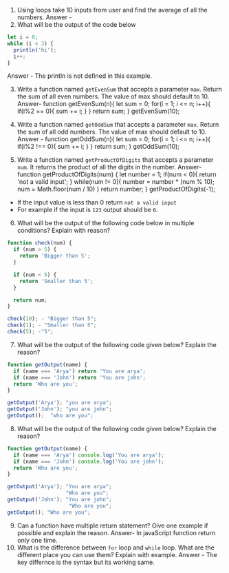 1. Using loops take 10 inputs from user and find the average of all the numbers.
Answer - 
2. What will be the output of the code below

```js
let i = 0;
while (i < 3) {
  println('hi');
  i++;
}
```
Answer - The println is not defined in this example. 

3. Write a function named `getEvenSum` that accepts a parameter `max`. Return the sum of all even numbers. The value of max should default to 10.
Answer-
function getEvenSum(n){
  let sum = 0;
for(i = 1; i <= n; i++){
  if(i%2 == 0){
    sum += i; 
  }
}
return sum;
}
getEvenSum(10);

4. Write a function named `getOddSum` that accepts a parameter `max`. Return the sum of all odd numbers. The value of max should default to 10.
Answer - 
function getOddSum(n){
  let sum = 0;
for(i = 1; i <= n; i++){
  if(i%2 !== 0){
    sum += i; 
  }
}
return sum;
}
getOddSum(10);

5. Write a function named `getProductOfDigits` that accepts a parameter `num`. It returns the product of all the digits in the number.
Answer- 
function getProductOfDigits(num) {
  let number = 1;
  if(num < 0){
    return 'not a valid input';
  } 
  while(num != 0){
     number = number * (num % 10);
     num = Math.floor(num / 10)
  }
  return number;
}
getProductOfDigits(-1);
- If the input value is less than 0 return `not a valid input`
- For example if the input is `123` output should be `6`.

6. What will be the output of the following code below in multiple conditions? Explain with reason?

```js
function check(num) {
  if (num > 5) {
    return 'Bigger than 5';
  }

  if (num < 5) {
    return 'Smaller than 5';
  }

  return num;
}

check(10); - "Bigger than 5";
check(1); - "Smaller than 5";
check(5); -"5";
```

7. What will be the output of the following code given below? Explain the reason?

```js
function getOutput(name) {
  if (name === 'Arya') return 'You are arya';
  if (name === 'John') return 'You are john';
  return 'Who are you';
}

getOutput('Arya'); "you are arya";
getOutput('John'); "you are john";
getOutput();  "who are you";
```

8. What will be the output of the following code given below? Explain the reason?

```js
function getOutput(name) {
  if (name === 'Arya') console.log('You are arya');
  if (name === 'John') console.log('You are john');
  return 'Who are you';
}

getOutput('Arya'); "You are arya";
                   "Who are you";
getOutput('John'); "You are john";
                    "Who are you";
getOutput(); "Who are you";
```

9. Can a function have multiple return statement? Give one example if possible and explain the reason.
Answer- In javaScript function return only one time.
10. What is the difference between `for` loop and `while` loop. What are the different place you can use them? Explain with example.
Answer - The key differnce is the syntax but its working same.